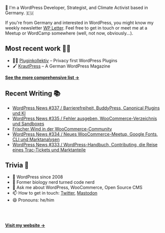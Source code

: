 👋 I'm a WordPress Developer, Strategist, and Climate Activist based in Germany. 🇪🇺

If you're from Germany and interested in WordPress, you might know my weekly newsletter [WP Letter](https://wpletter.de/). Feel free to get in touch or meet me at a Meetup or WordCamp somewhere (well, not now, obviously...).


## Most recent work 👷‍♂️

- 👨‍💻 [Pluginkollektiv](https://github.com/pluginkollektiv) – Privacy first WordPress Plugins
- 🖌️ [KrautPress](https://krautpress.de) – A German WordPress Magazine

**[See the more comprehensive list &rarr;](https://simonkraft.com/what-i-do)**


## Recent Writing 📚

<!-- BLOG-POST-LIST:START -->
- [WordPress News #337 / Barrierefreiheit, BuddyPress, Canonical Plugins und KI](https://feed.wpletter.de/link/14399/15649223/337)
- [WordPress News #335 / Fehler ausgeben, WooCommerce-Verzeichnis und Sandboxes](https://feed.wpletter.de/link/14399/15608228/335)
- [Frischer Wind in der WooCommerce-Community](https://simon.blog/2022/frischer-wind/)
- [WordPress News #334 / Neues WooCommerce-Meetup, Google Fonts, CLI und Marktanalysen](https://feed.wpletter.de/link/14399/15586179/334)
- [WordPress News #333 / WordPress-Handbuch, Contributing, die Reise eines Trac-Tickets und Marktanteile](https://feed.wpletter.de/link/14399/15452308/333)
<!-- BLOG-POST-LIST:END -->


## Trivia 🤪

- 👴 WordPress since 2008
- 🌱 Former biology nerd turned code nerd
- 💬 Ask me about WordPress, WooCommerce, Open Source CMS
- 📫 How to get in touch: [Twitter](https://twitter.com/krafit), [Mastodon](https://dewp.space/@simon)
- 😄 Pronouns: he/him

<br/><br/><br/>
**[Visit my website &rarr;](https://simonkraft.com)**